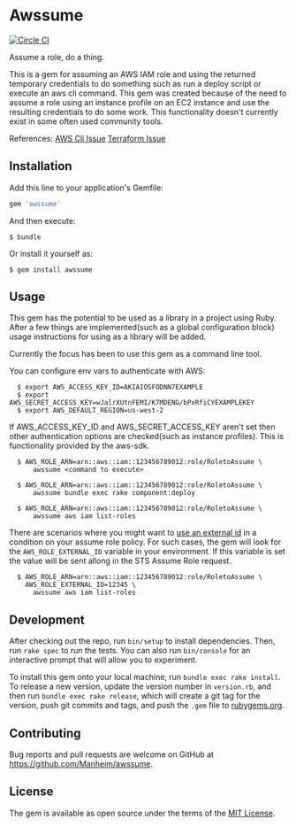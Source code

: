 # Awssume

[![Circle CI](https://circleci.com/gh/manheim/awssume.svg?style=svg)](https://circleci.com/gh/manheim/awssume)

Assume a role, do a thing.

This is a gem for assuming an AWS IAM role and using the returned temporary
credentials to do something such as run a deploy script or execute an aws cli
command. This gem was created because of the need to assume a role using
an instance profile on an EC2 instance and use the resulting credentials to
do some work.  This functionality doesn't currently exist in some often used
community tools.

References:
[AWS Cli Issue](https://github.com/aws/aws-cli/issues/1390)
[Terraform Issue](https://github.com/hashicorp/terraform/issues/1275)

## Installation

Add this line to your application's Gemfile:

```ruby
gem 'awssume'
```

And then execute:

    $ bundle

Or install it yourself as:

    $ gem install awssume

## Usage

This gem has the potential to be used as a library in a project using Ruby.
After a few things are implemented(such as a global configuration block) usage
instructions for using as a library will be added.

Currently the focus has been to use this gem as a command line tool.

You can configure env vars to authenticate with AWS:

```
  $ export AWS_ACCESS_KEY_ID=AKIAIOSFODNN7EXAMPLE
  $ export AWS_SECRET_ACCESS_KEY=wJalrXUtnFEMI/K7MDENG/bPxRfiCYEXAMPLEKEY
  $ export AWS_DEFAULT_REGION=us-west-2
```

If AWS_ACCESS_KEY_ID and AWS_SECRET_ACCESS_KEY aren't set then other
authentication options are checked(such as instance profiles).  This is
functionality provided by the aws-sdk.

```
  $ AWS_ROLE_ARN=arn::aws::iam::123456789012:role/RoletoAssume \
      awssume <command to execute>
```
```
  $ AWS_ROLE_ARN=arn::aws::iam::123456789012:role/RoletoAssume \
      awssume bundle exec rake component:deploy
```
```
  $ AWS_ROLE_ARN=arn::aws::iam::123456789012:role/RoletoAssume \
      awssume aws iam list-roles
```

There are scenarios where you might want to [use an external id][aws_ext_id]
in a condition on your assume role policy. For such cases, the gem will look
for the ``AWS_ROLE_EXTERNAL_ID`` variable in your environment. If this variable
is set the value will be sent allong in the STS Assume Role request.

```
  $ AWS_ROLE_ARN=arn::aws::iam::123456789012:role/RoletoAssume \
    AWS_ROLE_EXTERNAL_ID=12345 \
      awssume aws iam list-roles
```

[aws_ext_id]: http://docs.aws.amazon.com/IAM/latest/UserGuide/id_roles_create_for-user_externalid.html

## Development

After checking out the repo, run `bin/setup` to install dependencies. Then, run
`rake spec` to run the tests. You can also run `bin/console` for an interactive
prompt that will allow you to experiment.

To install this gem onto your local machine, run `bundle exec rake install`.
To release a new version, update the version number in `version.rb`, and then
run `bundle exec rake release`, which will create a git tag for the version,
push git commits and tags, and push the `.gem` file to
[rubygems.org](https://rubygems.org).

## Contributing

Bug reports and pull requests are welcome on
GitHub at https://github.com/Manheim/awssume.


## License

The gem is available as open source under the terms of the
[MIT License](http://opensource.org/licenses/MIT).
